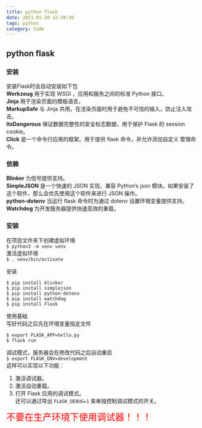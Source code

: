 ```yaml
---
title: python flask
date: 2021-01-20 12:39:39
tags: python
category: Code
---
```


## python flask

<!-- more -->
### 安装
安装Flask时会自动安装如下包  
**Werkzeug** 用于实现 WSGI ，应用和服务之间的标准 Python 接口。  
**Jinja** 用于渲染页面的模板语言。  
**MarkupSafe** 与 Jinja 共用，在渲染页面时用于避免不可信的输入，防止注入攻击。  
**ItsDangerous** 保证数据完整性的安全标志数据，用于保护 Flask 的 session cookie。  
**Click** 是一个命令行应用的框架。用于提供 flask 命令，并允许添加自定义 管理命令。  

### 依赖
**Blinker** 为信号提供支持。  
**SimpleJSON** 是一个快速的 JSON 实现，兼容 Python’s json 模块。如果安装了这个软件，那么会优先使用这个软件来进行 JSON 操作。  
**python-dotenv** 当运行 flask 命令时为通过 dotenv 设置环境变量提供支持。  
**Watchdog** 为开发服务器提供快速高效的重载。  

### 安装
在项目文件夹下创建虚拟环境  
`$ python3 -m venv venv`  
激活虚拟环境  
`$ . venv/bin/activate`

安装  
```
$ pip install blinker
$ pip install simplejson
$ pip install python-dotenv
$ pip install watchdog
$ pip install Flask
```

使用基础  
写好代码之后先在环境变量指定文件  
```
$ export FLASK_APP=hello.py
$ flask run
```  

调试模式，服务器会在修改代码之后自动重启  
`$ export FLASK_ENV=development`  
这样可以实现以下功能：  
1. 激活调试器。
2. 激活自动重载。
3. 打开 Flask 应用的调试模式。  
还可以通过导出 `FLASK_DEBUG=1` 来单独控制调试模式的开关。  

<font color=red size=5>不要在生产环境下使用调试器！！！</font>